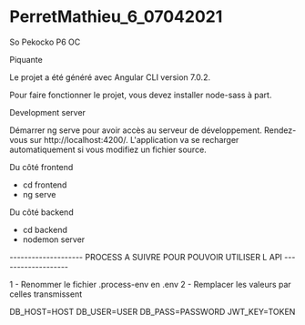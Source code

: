 # PerretMathieu_6_07042021

So Pekocko P6 OC

Piquante

Le projet a été généré avec Angular CLI version 7.0.2.

Pour faire fonctionner le projet, vous devez installer node-sass à part.

Development server

Démarrer ng serve pour avoir accès au serveur de développement. Rendez-vous sur http://localhost:4200/.
L'application va se recharger automatiquement si vous modifiez un fichier source.

Du côté frontend

-   cd frontend
-   ng serve

Du côté backend

-   cd backend
-   nodemon server

-------------------- PROCESS A SUIVRE POUR POUVOIR UTILISER L API -------------------

1 - Renommer le fichier .process-env en .env
2 - Remplacer les valeurs par celles transmissent

DB_HOST=HOST
DB_USER=USER
DB_PASS=PASSWORD
JWT_KEY=TOKEN

